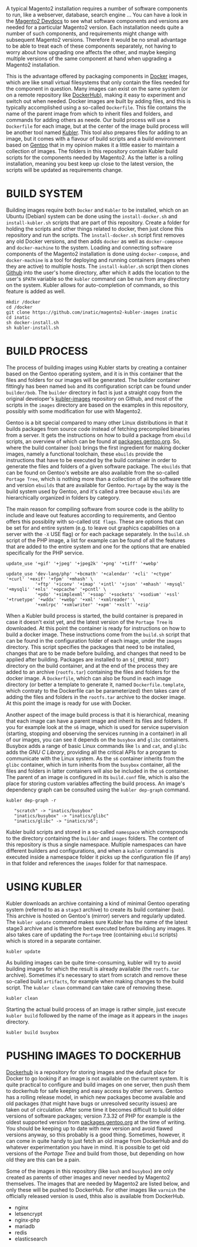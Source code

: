 A typical Magento2 installation requires a number of software components to run, like a webserver, database, search engine ... You can have a look in the [Magento2 Devdocs][devdocs] to see what software components and versions are needed for a particular Magento2 version. Each installation needs quite a number of such components, and requirements might change with subsequent Magento2 versions. Therefore it would be no small advantage to be able to treat each of these components separately, not having to worry about how upgrading one affects the other, and maybe keeping multiple versions of the same component at hand when upgrading a Magento2 installation.
 
This is the advantage offered by packaging components in [Docker][docker] images, which are like small virtual filesystems that only contain the files needed for the component in question. Many images can exist on the same system (or on a remote repository like [DockerHub][dockerhub]), making it easy to experiment and switch out when needed. Docker images are built by adding files, and this is typically accomplished using a so-called `Dockerfile`. This file contains the name of the parent image from which to inherit files and folders, and commands for adding others as neede. Our build process will use a `Dockerfile` for each image, but at the center of the image build process will be another tool named [Kubler](kubler). This tool also prepares files for adding to an image, but it comes with a flavour of build scripts and a build environment based on [Gentoo](gentoo) that in my opinion makes it a little easier to maintain a collection of images. The folders in this repository contain Kubler build scripts for the components needed by Magento2. As the latter is a rolling installation, meaning you best keep up close to the latest version, the scripts will be updated as requirements change.

# BUILD SYSTEM

Building images require both `Docker` and `Kubler` to be installed, which on an Ubuntu (Debian) system can be done using the `install-docker.sh` and `install-kubler.sh` scripts that are part of this repository. Create a folder for holding the scripts and other things related to docker, then just clone this repository and run the scripts. The `ìnstall-docker.sh` script first removes any old Docker versions, and then adds `docker` as well as `docker-compose` and `docker-machine` to the system. Loading and connecting software components of the Magento2 installation is done using `docker-compose`, and `docker-machine` is a tool for deploying and running containers (images when they are active) to multiple hosts. The `install-kubler.sh` script then clones [Github][kubler] into the user's home directory, after which it adds the location to the user's `$PATH` variable so the `kubler` command can be run from any directory on the system. Kubler allows for auto-completion of commands, so this feature is added as well. 

```
mkdir /docker
cd /docker
git clone https://github.com/inatic/magento2-kubler-images inatic
cd inatic
sh docker-install.sh
sh kubler-install.sh
```

# BUILD PROCESS

The process of building images using Kubler starts by creating a container based on the Gentoo operating system, and it is in this container that the files and folders for our images will be generated. The builder container fittingly has been named `bob` and its configuration script can be found under `builder/bob`. The `builder` directory in fact is just a straight copy from the original developer's [kubler-images][] repository on Github, and most of the scripts in the `images` directory are based on the examples in this repository, possibly with some modification for use with Magento2.

Gentoo is a bit special compared to many other Linux distributions in that it builds packages from source code instead of fetching precompiled binaries from a server. It gets the instructions on how to build a package from `ebuild` scripts, an overview of which can be found at [packages.gentoo.org][packages.gentoo.org]. So, where the build container (`bob`) brings the first ingredient for making docker images, namely a functional toolchain, these `ebuilds` provide the instructions that have to be executed by the build container in order to generate the files and folders of a given software package. The `ebuilds` that can be found on Gentoo's website are also available from the so-called `Portage Tree`, which is nothing more than a collection of all the software title and version `ebuilds` that are available for Gentoo. `Portage` by the way is the build system used by Gentoo, and it's called a tree because `ebuilds` are hierarchically organized in folders by category.

The main reason for compiling software from source code is the ability to include and leave out features according to requirements, and Gentoo offers this possiblity with so-called `USE flags`. These are options that can be set for and entire system (e.g. to leave out graphics capabilities on a server with the `-X` USE flag) or for each package separately. In the `build.sh` script of the PHP image, a list for example can be found of all the features that are added to the entire system and one for the options that are enabled specifically for the PHP service.

```
update_use '+gif' '+jpeg' '+jpeg2k' '+png' '+tiff' '+webp'

update_use 'dev-lang/php' '+bcmath' '+calendar' '+cli' '+ctype' '+curl' '+exif' '+fpm' '+mhash' \
           '+ftp' '+iconv' '+imap' '+intl' '+json' '+mhash' '+mysql' '+mysqli' '+nls' '+opcache' '+pcntl' \
           '+pdo' '+simplexml' '+soap' '+sockets' '+sodium' '+ssl' '+truetype' '+wddx' '+webp' '+xml' '+xmlreader' \
           '+xmlrpc' '+xmlwriter' '+xpm' '+xslt' '+zip'
```

When a Kubler build process is started, the build container is prepared in case it doesn't exist yet, and the latest version of the `Portage Tree` is downloaded. At this point the container is ready for instructions on how to build a docker image. These instructions come from the `build.sh` script that can be found in the configuration folder of each image, under the `images` directory. This script specifies the packages that need to be installed, changes that are to be made before building, and changes that need to be applied after building. Packages are installed to an `${_EMERGE_ROOT}` directory on the build container, and at the end of the process they are added to an archive (`rootfs.tar`) containing the files and folders for the docker image. A `Dockerfile`, which can also be found in each image directory (or better a template to generate it, named `Dockerfile.template`, which contraty to the Dockerfile can be parameterized) then takes care of adding the files and folders in the `rootfs.tar` archive to the docker image. At this point the image is ready for use with Docker.

Another aspect of the image build process is that it is hierarchical, meaning that each image can have a parent image and inherit its files and folders. If you for example look at the `s6` image, which is used for service supervision (starting, stopping and observing the services running in a container) in all of our images, you can see it depends on the `busybox` and `glibc` containers. Busybox adds a range of basic Linux commands like `ls` and `cat`, and `glibc` adds the *GNU C Library*, providing all the critical APIs for a program to communicate with the Linux system. As the `s6` container inherits from the `glibc` container, which in turn inherits from the `busybox` container, all the files and folders in latter containers will also be included in the `s6` container. The parent of an image is configured in its `build.conf` file, which is also the place for storing custom variables affecting the build process. An image's dependency graph can be consulted using the `kubler dep-graph` command.

```
kubler dep-graph -r

   "scratch" -> "inatics/busybox"
   "inatics/busybox" -> "inatics/glibc"
   "inatics/glibc" -> "inatics/s6";
``` 

Kubler build scripts and stored in a so-called `namespace` which corresponds to the directory containing the `builder` and `images` folders. The content of this repository is thus a single namespace. Multiple namespaces can have different builders and configurations, and when a `kubler` command is executed inside a namespace folder it picks up the configuration file (if any) in that folder and references the `images` folder for that namespace.

# USING KUBLER

Kubler downloads an archive containing a kind of minimal Gentoo operating system (referred to as a `stage3` archive) to create its build container (`bob`). This archive is hosted on Gentoo's (mirror) servers and regularly updated. The `kubler update` command makes sure Kubler has the name of the latest stage3 archive and is therefore best executed before building any images. It also takes care of updating the `Portage` tree (containing `ebuild` scripts) which is stored in a separate container. 

```
kubler update
```

As building images can be quite time-consuming, kubler will try to avoid building images for which the result is already available (the `rootfs.tar` archive). Sometimes it's necessary to start from scratch and remove these so-called build `artifacts`, for example when making changes to the build script. The `kubler clean` command can take care of removing these.

```
kubler clean
```

Starting the actual build process of an image is rather simple, just execute `kubler build` followed by the name of the image as it appears in the `images` directory.

```
kubler build busybox
```

# PUSHING IMAGES TO DOCKERHUB

[Dockerhub][dockerhub] is a repository for storing images and the default place for Docker to go looking if an image is not available on the current system. It is quite practical to configure and build images on one server, then push them to dockerhub for safe keeping and easy access by other servers. Gentoo has a rolling release model, in which new packages become available and old packages (that might have bugs or unresolved security issues) are taken out of circulation. After some time it becomes difficult to build older versions of software packages; version 7.3.32 of PHP for example is the oldest supported version from [packages.gentoo.org][] at the time of writing. You should be keeping up to date with new version and avoid flawed versions anyway, so this probably is a good thing. Sometimes, however, it can come in quite handy to just fetch an old image from DockerHub and do whatever experimentation you have in mind. It is possible to get old versions of the *Portage Tree* and build from those, but depending on how old they are this can be a pain.

Some of the images in this repository (like `bash` and `busybox`) are only created as parents of other images and never needed by Magento2 themselves. The images that are needed by Magento2 are listed below, and only these will be pushed to DockerHub. For other images like `varnish` the officially released version is used, thhis also is available from DockerHub.

* nginx
* letsencrypt
* nginx-php
* mariadb
* redis
* elasticsearch 

[devdocs]: https://devdocs.magento.com/guides/v2.4/install-gde/system-requirements.html
[docker]: https://docs.docker.com/get-started/overview/
[dockerhub]: https://hub.docker.com/
[kubler]: https://github.com/edannenberg/kubler
[kubler-images]: https://github.com/edannenberg/kubler-images
[gentoo]: https://www.gentoo.org/
[packages.gentoo.org]: https://packages.gentoo.org
